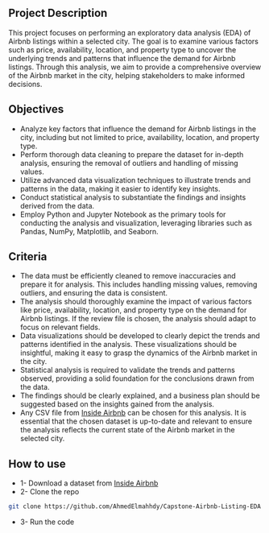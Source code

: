 ## Project Description
This project focuses on performing an exploratory data analysis (EDA) of Airbnb listings within a selected city. The goal is to examine various factors such as price, availability, location, and property type to uncover the underlying trends and patterns that influence the demand for Airbnb listings. Through this analysis, we aim to provide a comprehensive overview of the Airbnb market in the city, helping stakeholders to make informed decisions.

## Objectives
* Analyze key factors that influence the demand for Airbnb listings in the city, including but not limited to price, availability, location, and property type.
* Perform thorough data cleaning to prepare the dataset for in-depth analysis, ensuring the removal of outliers and handling of missing values.
* Utilize advanced data visualization techniques to illustrate trends and patterns in the data, making it easier to identify key insights.
* Conduct statistical analysis to substantiate the findings and insights derived from the data.
* Employ Python and Jupyter Notebook as the primary tools for conducting the analysis and visualization, leveraging libraries such as Pandas, NumPy, Matplotlib, and Seaborn.

## Criteria
* The data must be efficiently cleaned to remove inaccuracies and prepare it for analysis. This includes handling missing values, removing outliers, and ensuring the data is consistent.
* The analysis should thoroughly examine the impact of various factors like price, availability, location, and property type on the demand for Airbnb listings. If the review file is chosen, the analysis should adapt to focus on relevant fields.
* Data visualizations should be developed to clearly depict the trends and patterns identified in the analysis. These visualizations should be insightful, making it easy to grasp the dynamics of the Airbnb market in the city.
* Statistical analysis is required to validate the trends and patterns observed, providing a solid foundation for the conclusions drawn from the data.
* The findings should be clearly explained, and a business plan should be suggested based on the insights gained from the analysis.
* Any CSV file from [Inside Airbnb](https://insideairbnb.com/get-the-data/) can be chosen for this analysis. It is essential that the chosen dataset is up-to-date and relevant to ensure the analysis reflects the current state of the Airbnb market in the selected city.

## How to use 
* 1- Download a dataset from [Inside Airbnb](https://insideairbnb.com/get-the-data/) 
* 2- Clone the repo 
``` bash
git clone https://github.com/AhmedElmahhdy/Capstone-Airbnb-Listing-EDA
```
* 3- Run the code 
